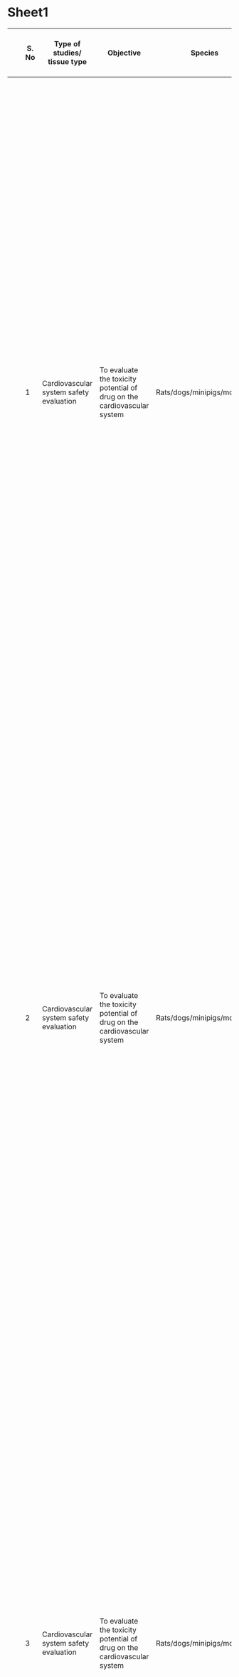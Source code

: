 # Sheet1
| | |S. No|Type of studies/ tissue type|Objective|Species|No.of Animals|Total No. of animals in Standard study|Parameters / End points of In vivo studies|Parameters/ in vitro end points|Alternatives if any|References/ Guidelines|Commercially available NAMs|Name of the company|Website link|PMID/ material/handout|Technologies|Applications/ Diseases studied|Company description|Contact|Tissues/cell types|
|-|-|-|-|-|-|-|-|-|-|-|-|-|-|-|-|-|-|-|-|-|
| | | | | | | | | | | | | | | | | | | | | |
| | |1|Cardiovascular system safety evaluation|To evaluate the toxicity potential of drug on the cardiovascular system|Rats/dogs/minipigs/monkeys|Rodents : 3/sex/group,  Non rodents: 1/sex/group|Rodents: 30  Non rodents:10|Blood pressure, Heart rate, ECG; Follow up parameters Cardiac output, ventricular contractility, vascular resistance|  Delayed ventricular potential (pro-arythmia risk) measured via the following:                                                                                                                                                     1) Ionic currents in cardiomyocytes  2)Action potential parameters in isolated cardiac preparations   3)Proarrhythmic effects measured in isolated cardiac preparations (QT interval).                                                                                                                                                                                                                                                                                                                                                               In vitro IKr assay Ventricular repolarization assays                                                                                                                                                                                                                                                        In-vitro electrophysiology studies :  cardiomyocyte calcium handling (calcium transients, contractility, or calcium homeostasis)                                                                                                                                                                                                                                              hERG assay, an in vivo QT assay                                                                                                                                                                                                           Electrocardiogram (ECG) : the QT/QTc interval                                                                                                                                                                                                                              Alternative QT clinical study designs incorporating ECG assessments with as many of the usual “thorough QT/QTc” design features as possible                        Assessment of  ion channel currents                                                                                                                                                                                                                         In-vitro cardiomyocyte assays                                                                                                                                                                                                                                       In-vitro assessment of drug-induced effects on multiple ionic currents, focusing on 3 dominant plateau currents, namely hERG, late sodium, and calcium currents  In-silico computer modeling                                                                                                                                                                                                                                                 In-vitro drug effects on human induced pluripotent stem cell–derived ventricular cardiomyocytes (hiPSC-CMs)                                                                                                                                                                                                                                 |REDUCTION: In vitro HERG assay is used to assess the HERG chanel inhibition potential, but to assess the heart rate,ECG,BP stand alone in vivo study is required  REPLACEMENT: ICH S7B for pro-arrythmia|1. ICH S7A  2. Note for Guidance on the Non-clinical   Evaluation of the Potential for   Delayed Ventricular Repolarisation   (QT Interval Prolongation) by Human   Pharmaceuticals (CPMP/ICH/423/02;   ICH S7B)|3D cardiac organoid|4DCell|https://www.4dcell.com/|Scientific literature/ handouts|Quantify contractility stress and strain, beating frequency and beating amplitude, contraction velocity and ionic exchange, measurement of  tissue morphology, and intracellular organization|Assess drug toxicity, contractile assay|4Dcell is a pioneer in the development and commercialization of microfabricated systems dedicated to the control of the cell microenvironment. With hundreds of customers around the globe, we answered many specific requests about all kinds of cell types and applications. With this strong expertise, 4Dcell solutions allow you to develop reproductible and robust cell models to design the perfect assay.|33 1 8425 1614, contact@4dcell.com|Cardiomyocytes derived from hiPSCs, human fibroblast cells|
| | |2|Cardiovascular system safety evaluation|To evaluate the toxicity potential of drug on the cardiovascular system|Rats/dogs/minipigs/monkeys|Rodents : 3/sex/group,  Non rodents: 1/sex/group|Rodents: 30  Non rodents:10|Blood pressure, Heart rate, ECG; Follow up parameters Cardiac output, ventricular contractility, vascular resistance|  Delayed ventricular potential (pro-arythmia risk) measured via the following:                                                                                                                                                     1) Ionic currents in cardiomyocytes  2)Action potential parameters in isolated cardiac preparations   3)Proarrhythmic effects measured in isolated cardiac preparations (QT interval).                                                                                                                                                                                                                                                                                                                                                               In vitro IKr assay Ventricular repolarization assays                                                                                                                                                                                                                                                        In-vitro electrophysiology studies :  cardiomyocyte calcium handling (calcium transients, contractility, or calcium homeostasis)                                                                                                                                                                                                                                              hERG assay, an in vivo QT assay                                                                                                                                                                                                           Electrocardiogram (ECG) : the QT/QTc interval                                                                                                                                                                                                                              Alternative QT clinical study designs incorporating ECG assessments with as many of the usual “thorough QT/QTc” design features as possible                        Assessment of  ion channel currents                                                                                                                                                                                                                         In-vitro cardiomyocyte assays                                                                                                                                                                                                                                       In-vitro assessment of drug-induced effects on multiple ionic currents, focusing on 3 dominant plateau currents, namely hERG, late sodium, and calcium currents  In-silico computer modeling                                                                                                                                                                                                                                                 In-vitro drug effects on human induced pluripotent stem cell–derived ventricular cardiomyocytes (hiPSC-CMs)                                                                                                                                                                                                                                 |REDUCTION: In vitro HERG assay is used to assess the HERG chanel inhibition potential, but to assess the heart rate,ECG,BP stand alone in vivo study is required  REPLACEMENT: ICH S7B for pro-arrythmia|1. ICH S7A  2. Note for Guidance on the Non-clinical   Evaluation of the Potential for   Delayed Ventricular Repolarisation   (QT Interval Prolongation) by Human   Pharmaceuticals (CPMP/ICH/423/02;   ICH S7B)|3D heart on chip (uHeart)|BiomimX|https://www.biomimx.com/|Scientific literature/ handouts|measurement of electrophysiological parameters|screen drug cardiotoxicity and anti-arrhythmic drug efficiency.|BiomimX develops the next generation of beating organs-on-chips. uBeat Platforms and connected hardware provide 3D miniaturized constructs with a tunable mechanical stimulation to model human organs's function and diseases. uBeat products and customized drug screening services are available|Phone: (+39) 02 37902246, info@biomimx.com|cardiomyocytes|
| | |3|Cardiovascular system safety evaluation|To evaluate the toxicity potential of drug on the cardiovascular system|Rats/dogs/minipigs/monkeys|Rodents : 3/sex/group,  Non rodents: 1/sex/group|Rodents: 30  Non rodents:10|Blood pressure, Heart rate, ECG; Follow up parameters Cardiac output, ventricular contractility, vascular resistance|  Delayed ventricular potential (pro-arythmia risk) measured via the following:                                                                                                                                                     1) Ionic currents in cardiomyocytes  2)Action potential parameters in isolated cardiac preparations   3)Proarrhythmic effects measured in isolated cardiac preparations (QT interval).                                                                                                                                                                                                                                                                                                                                                               In vitro IKr assay Ventricular repolarization assays                                                                                                                                                                                                                                                        In-vitro electrophysiology studies :  cardiomyocyte calcium handling (calcium transients, contractility, or calcium homeostasis)                                                                                                                                                                                                                                              hERG assay, an in vivo QT assay                                                                                                                                                                                                           Electrocardiogram (ECG) : the QT/QTc interval                                                                                                                                                                                                                              Alternative QT clinical study designs incorporating ECG assessments with as many of the usual “thorough QT/QTc” design features as possible                        Assessment of  ion channel currents                                                                                                                                                                                                                         In-vitro cardiomyocyte assays                                                                                                                                                                                                                                       In-vitro assessment of drug-induced effects on multiple ionic currents, focusing on 3 dominant plateau currents, namely hERG, late sodium, and calcium currents  In-silico computer modeling                                                                                                                                                                                                                                                 In-vitro drug effects on human induced pluripotent stem cell–derived ventricular cardiomyocytes (hiPSC-CMs)                                                                                                                                                                                                                                 |REDUCTION: In vitro HERG assay is used to assess the HERG chanel inhibition potential, but to assess the heart rate,ECG,BP stand alone in vivo study is required  REPLACEMENT: ICH S7B for pro-arrythmia|1. ICH S7A  2. Note for Guidance on the Non-clinical   Evaluation of the Potential for   Delayed Ventricular Repolarisation   (QT Interval Prolongation) by Human   Pharmaceuticals (CPMP/ICH/423/02;   ICH S7B)|3D engineered muscle tissue, 3D engineered heart tissue (EHT), 2D heart model, Celo.Cardiomyocytes|Curi Bio|https://www.curibio.com/|Scientific literature/ handouts|Mantarray for contractility assays|enable in vitro models of skeletal muscle and cardiac muscle contractility, |Curiâ's suite of human iPSC-derived products and services enable scientists to build more mature and predictive human iPSC-derived tissues with a focus on cardiac, musculoskeletal, and neuromuscular models for the discovery, safety testing, and efficacy testing of new drugs in development.|contact@curibio.com, tel:+18009134403|Skeletal muscle, heart|
| | |4|Cardiovascular system safety evaluation|To evaluate the toxicity potential of drug on the cardiovascular system|Rats/dogs/minipigs/monkeys|Rodents : 3/sex/group,  Non rodents: 1/sex/group|Rodents: 30  Non rodents:10|Blood pressure, Heart rate, ECG; Follow up parameters Cardiac output, ventricular contractility, vascular resistance|  Delayed ventricular potential (pro-arythmia risk) measured via the following:                                                                                                                                                     1) Ionic currents in cardiomyocytes  2)Action potential parameters in isolated cardiac preparations   3)Proarrhythmic effects measured in isolated cardiac preparations (QT interval).                                                                                                                                                                                                                                                                                                                                                               In vitro IKr assay Ventricular repolarization assays                                                                                                                                                                                                                                                        In-vitro electrophysiology studies :  cardiomyocyte calcium handling (calcium transients, contractility, or calcium homeostasis)                                                                                                                                                                                                                                              hERG assay, an in vivo QT assay                                                                                                                                                                                                           Electrocardiogram (ECG) : the QT/QTc interval                                                                                                                                                                                                                              Alternative QT clinical study designs incorporating ECG assessments with as many of the usual “thorough QT/QTc” design features as possible                        Assessment of  ion channel currents                                                                                                                                                                                                                         In-vitro cardiomyocyte assays                                                                                                                                                                                                                                       In-vitro assessment of drug-induced effects on multiple ionic currents, focusing on 3 dominant plateau currents, namely hERG, late sodium, and calcium currents  In-silico computer modeling                                                                                                                                                                                                                                                 In-vitro drug effects on human induced pluripotent stem cell–derived ventricular cardiomyocytes (hiPSC-CMs)                                                                                                                                                                                                                                 |REDUCTION: In vitro HERG assay is used to assess the HERG chanel inhibition potential, but to assess the heart rate,ECG,BP stand alone in vivo study is required  REPLACEMENT: ICH S7B for pro-arrythmia|1. ICH S7A  2. Note for Guidance on the Non-clinical   Evaluation of the Potential for   Delayed Ventricular Repolarisation   (QT Interval Prolongation) by Human   Pharmaceuticals (CPMP/ICH/423/02;   ICH S7B)|2D cardiac monolayer, 3D cardiac organoids|Foresee Biosystems|https://foreseebiosystems.com/|Scientific literature/ handouts|Measuring electrophysiology of 2D cultures and 3D structures using LASER technology (IntraCell)|Disease modelling, drug development, toxicology|Foresee biosystems SRL, an italian start-up born in 2021, aims at designing and marketing innovative platforms for in-vitro cardiac electrophysiology and the prediction of toxicological outcomes of a drug or chemical on cellular models. Combining high quality data from robust in vitro Micro Electrode Array (MEA) assays and a unique LASER technology, we enable the recording of intracellular action potentials, adding value and relevance to the toxicity data supplied to our customers in the field of basic research and pharmaceutical industries. The core technology is a patented, non-invasive method for the recording of cell’s action potentials by means of cell poration with a laser-based technique. Our method exploits a laser system to open nanopores in the cardiac cells’ membrane, thus allowing for the precise recording of intracellular action potentials and the short term (or acute) detection of drug-related adverse reactions on the cell’s membrane ion channels. Furthermore, the extremely low-invasiveness of our technology allows, for the first time, the long-term (or chronic) assessment of in-vitro cardiac toxicity, providing the most precise electrophysiological assay on human-derived cardiac cells available on market with the goal to reduce development costs for drugs and dramatically increase safety.|Michele Dipalo, https://www.linkedin.com/in/michele-dipalo-b2353458/, Giovanni Melle, https://www.linkedin.com/in/michele-dipalo-b2353458/, info@foreseebiosystems.com|Heart|
| | |5|Cardiovascular system safety evaluation|To evaluate the toxicity potential of drug on the cardiovascular system|Rats/dogs/minipigs/monkeys|Rodents : 3/sex/group,  Non rodents: 1/sex/group|Rodents: 30  Non rodents:10|Blood pressure, Heart rate, ECG; Follow up parameters Cardiac output, ventricular contractility, vascular resistance|  Delayed ventricular potential (pro-arythmia risk) measured via the following:                                                                                                                                                     1) Ionic currents in cardiomyocytes  2)Action potential parameters in isolated cardiac preparations   3)Proarrhythmic effects measured in isolated cardiac preparations (QT interval).                                                                                                                                                                                                                                                                                                                                                               In vitro IKr assay Ventricular repolarization assays                                                                                                                                                                                                                                                        In-vitro electrophysiology studies :  cardiomyocyte calcium handling (calcium transients, contractility, or calcium homeostasis)                                                                                                                                                                                                                                              hERG assay, an in vivo QT assay                                                                                                                                                                                                           Electrocardiogram (ECG) : the QT/QTc interval                                                                                                                                                                                                                              Alternative QT clinical study designs incorporating ECG assessments with as many of the usual “thorough QT/QTc” design features as possible                        Assessment of  ion channel currents                                                                                                                                                                                                                         In-vitro cardiomyocyte assays                                                                                                                                                                                                                                       In-vitro assessment of drug-induced effects on multiple ionic currents, focusing on 3 dominant plateau currents, namely hERG, late sodium, and calcium currents  In-silico computer modeling                                                                                                                                                                                                                                                 In-vitro drug effects on human induced pluripotent stem cell–derived ventricular cardiomyocytes (hiPSC-CMs)                                                                                                                                                                                                                                 |REDUCTION: In vitro HERG assay is used to assess the HERG chanel inhibition potential, but to assess the heart rate,ECG,BP stand alone in vivo study is required  REPLACEMENT: ICH S7B for pro-arrythmia|1. ICH S7A  2. Note for Guidance on the Non-clinical   Evaluation of the Potential for   Delayed Ventricular Repolarisation   (QT Interval Prolongation) by Human   Pharmaceuticals (CPMP/ICH/423/02;   ICH S7B)|FLEXcyte 96 technology- growing 2D invitro iPSC dervied cardiomyocytes|innovitro|https://innovitro.de/|Scientifc literature/ handouts|Chronic Cardiotoxicity Evaluation, Cell Maturation Effect- isoproterenol method, Mechanical Pacing-Pneumatic pressure is applied by the FLEXcyte 96 system, allowing controlled and even stimulation of cells. Stimulation sweeps, lasting at least 30 seconds, or longer if required, can be seamlessly conducted. Optical Pacing- human iPSC-derived cardiomyocytes are cultivated on FLEXcyte 96 plates and transfected with channelrhodopsin-2 (ChR2) using the highly efficient Fuse-It-mRNA transfection kit by beniag GmbH. Controlled, even stimulation of cells is achieved through the CardioExcyte 96 SOL’s optical lid, equipped with an individual LED for each well. Stimulation sweeps, lasting at least 30 seconds, or longer if required, can be seamlessly conducted.|evaluation of drug candidates in studies pertaining to cardiac safety, toxicity, and efficacy.|Our mission is to revolutionize preclinical pharmaceutical research by providing cutting-edge cell-based assay services.|info@innoVitro.de, 49 2461 3170561|iPSC derived cardiomyocytes|
| | |6|Cardiovascular system safety evaluation|To evaluate the toxicity potential of drug on the cardiovascular system|Rats/dogs/minipigs/monkeys|Rodents : 3/sex/group,  Non rodents: 1/sex/group|Rodents: 30  Non rodents:10|Blood pressure, Heart rate, ECG; Follow up parameters Cardiac output, ventricular contractility, vascular resistance|  Delayed ventricular potential (pro-arythmia risk) measured via the following:                                                                                                                                                     1) Ionic currents in cardiomyocytes  2)Action potential parameters in isolated cardiac preparations   3)Proarrhythmic effects measured in isolated cardiac preparations (QT interval).                                                                                                                                                                                                                                                                                                                                                               In vitro IKr assay Ventricular repolarization assays                                                                                                                                                                                                                                                        In-vitro electrophysiology studies :  cardiomyocyte calcium handling (calcium transients, contractility, or calcium homeostasis)                                                                                                                                                                                                                                              hERG assay, an in vivo QT assay                                                                                                                                                                                                           Electrocardiogram (ECG) : the QT/QTc interval                                                                                                                                                                                                                              Alternative QT clinical study designs incorporating ECG assessments with as many of the usual “thorough QT/QTc” design features as possible                        Assessment of  ion channel currents                                                                                                                                                                                                                         In-vitro cardiomyocyte assays                                                                                                                                                                                                                                       In-vitro assessment of drug-induced effects on multiple ionic currents, focusing on 3 dominant plateau currents, namely hERG, late sodium, and calcium currents  In-silico computer modeling                                                                                                                                                                                                                                                 In-vitro drug effects on human induced pluripotent stem cell–derived ventricular cardiomyocytes (hiPSC-CMs)                                                                                                                                                                                                                                 |REDUCTION: In vitro HERG assay is used to assess the HERG chanel inhibition potential, but to assess the heart rate,ECG,BP stand alone in vivo study is required  REPLACEMENT: ICH S7B for pro-arrythmia|1. ICH S7A  2. Note for Guidance on the Non-clinical   Evaluation of the Potential for   Delayed Ventricular Repolarisation   (QT Interval Prolongation) by Human   Pharmaceuticals (CPMP/ICH/423/02;   ICH S7B)|CardioExcyte 96- growing 2D invitro non-contractile, such as hepatic or cancer cells, alongside contractile cardiac cells.|innovitro|https://innovitro.de/|Scientifc literature/ handouts|CiPA (Comprehensive in vitro Proarrhythmia Assay)|comprehensive evaluation of cellular morphology and electrophysiological alterations|Our mission is to revolutionize preclinical pharmaceutical research by providing cutting-edge cell-based assay services.|info@innoVitro.de, 49 2461 3170562|hepatic, cancer cells, cardiac cells|
| | |7|Cardiovascular system safety evaluation|To evaluate the toxicity potential of drug on the cardiovascular system|Rats/dogs/minipigs/monkeys|Rodents : 3/sex/group,  Non rodents: 1/sex/group|Rodents: 30  Non rodents:10|Blood pressure, Heart rate, ECG; Follow up parameters Cardiac output, ventricular contractility, vascular resistance|  Delayed ventricular potential (pro-arythmia risk) measured via the following:                                                                                                                                                     1) Ionic currents in cardiomyocytes  2)Action potential parameters in isolated cardiac preparations   3)Proarrhythmic effects measured in isolated cardiac preparations (QT interval).                                                                                                                                                                                                                                                                                                                                                               In vitro IKr assay Ventricular repolarization assays                                                                                                                                                                                                                                                        In-vitro electrophysiology studies :  cardiomyocyte calcium handling (calcium transients, contractility, or calcium homeostasis)                                                                                                                                                                                                                                              hERG assay, an in vivo QT assay                                                                                                                                                                                                           Electrocardiogram (ECG) : the QT/QTc interval                                                                                                                                                                                                                              Alternative QT clinical study designs incorporating ECG assessments with as many of the usual “thorough QT/QTc” design features as possible                        Assessment of  ion channel currents                                                                                                                                                                                                                         In-vitro cardiomyocyte assays                                                                                                                                                                                                                                       In-vitro assessment of drug-induced effects on multiple ionic currents, focusing on 3 dominant plateau currents, namely hERG, late sodium, and calcium currents  In-silico computer modeling                                                                                                                                                                                                                                                 In-vitro drug effects on human induced pluripotent stem cell–derived ventricular cardiomyocytes (hiPSC-CMs)                                                                                                                                                                                                                                 |REDUCTION: In vitro HERG assay is used to assess the HERG chanel inhibition potential, but to assess the heart rate,ECG,BP stand alone in vivo study is required  REPLACEMENT: ICH S7B for pro-arrythmia|1. ICH S7A  2. Note for Guidance on the Non-clinical   Evaluation of the Potential for   Delayed Ventricular Repolarisation   (QT Interval Prolongation) by Human   Pharmaceuticals (CPMP/ICH/423/02;   ICH S7B)|Ncyte® vCardiomyocytes, Ncyte® aCardiomyocytes|Ncardia|https://www.ncardia.com/|Scientific literature/ handouts|Calcium handling, Cell Index, Cell Viability (LDH-release), Electrophysiology, Cell Painting, Metabolism|Cardiac Hypertrophy|For more than a decade, Ncardia has been pioneering innovations in human induced pluripotent stem cells (iPSC).|support@ncardia.com, 77260165|hiPSC derived cardiomyocytes|
| | |8|Cardiovascular system safety evaluation|To evaluate the toxicity potential of drug on the cardiovascular system|Rats/dogs/minipigs/monkeys|Rodents : 3/sex/group,  Non rodents: 1/sex/group|Rodents: 30  Non rodents:10|Blood pressure, Heart rate, ECG; Follow up parameters Cardiac output, ventricular contractility, vascular resistance|  Delayed ventricular potential (pro-arythmia risk) measured via the following:                                                                                                                                                     1) Ionic currents in cardiomyocytes  2)Action potential parameters in isolated cardiac preparations   3)Proarrhythmic effects measured in isolated cardiac preparations (QT interval).                                                                                                                                                                                                                                                                                                                                                               In vitro IKr assay Ventricular repolarization assays                                                                                                                                                                                                                                                        In-vitro electrophysiology studies :  cardiomyocyte calcium handling (calcium transients, contractility, or calcium homeostasis)                                                                                                                                                                                                                                              hERG assay, an in vivo QT assay                                                                                                                                                                                                           Electrocardiogram (ECG) : the QT/QTc interval                                                                                                                                                                                                                              Alternative QT clinical study designs incorporating ECG assessments with as many of the usual “thorough QT/QTc” design features as possible                        Assessment of  ion channel currents                                                                                                                                                                                                                         In-vitro cardiomyocyte assays                                                                                                                                                                                                                                       In-vitro assessment of drug-induced effects on multiple ionic currents, focusing on 3 dominant plateau currents, namely hERG, late sodium, and calcium currents  In-silico computer modeling                                                                                                                                                                                                                                                 In-vitro drug effects on human induced pluripotent stem cell–derived ventricular cardiomyocytes (hiPSC-CMs)                                                                                                                                                                                                                                 |REDUCTION: In vitro HERG assay is used to assess the HERG chanel inhibition potential, but to assess the heart rate,ECG,BP stand alone in vivo study is required  REPLACEMENT: ICH S7B for pro-arrythmia|1. ICH S7A  2. Note for Guidance on the Non-clinical   Evaluation of the Potential for   Delayed Ventricular Repolarisation   (QT Interval Prolongation) by Human   Pharmaceuticals (CPMP/ICH/423/02;   ICH S7B)|Cuore: the next generation 3D contraction force platform|Optics11life|https://www.optics11life.com/|Scientifc literature/ handouts|a pillar-based system for real-time recording and continuous stimulation of contractile activity of engineered tissues. Designed to comply with a 24-well plate format, it integrates fiber optical sensing and Electrical Pulse Stimulation (EPS). Cuore is a modular platform in which you can culture, monitor, stimulate and analyze engineered muscle bundles.|therapy development in heart failure, neuromuscular, and metabolic diseases|PLATFORMS THAT ACCELERATE TRANSLATIONAL RESEARCH -Whether your focus lies on mechanical measurements and characterization at the cell scale, or you work with muscle tissues, our platforms offer you precise, fast, and accurate outcomes. Discover more about how our products can help you accelerate and achieve your research goals.|info@shinningtech.com, tel:01082328101|skeletal muscle and cardiac muscle|
| | |9|Cardiovascular system safety evaluation|To evaluate the toxicity potential of drug on the cardiovascular system|Rats/dogs/minipigs/monkeys|Rodents : 3/sex/group,  Non rodents: 1/sex/group|Rodents: 30  Non rodents:10|Blood pressure, Heart rate, ECG; Follow up parameters Cardiac output, ventricular contractility, vascular resistance|  Delayed ventricular potential (pro-arythmia risk) measured via the following:                                                                                                                                                     1) Ionic currents in cardiomyocytes  2)Action potential parameters in isolated cardiac preparations   3)Proarrhythmic effects measured in isolated cardiac preparations (QT interval).                                                                                                                                                                                                                                                                                                                                                               In vitro IKr assay Ventricular repolarization assays                                                                                                                                                                                                                                                        In-vitro electrophysiology studies :  cardiomyocyte calcium handling (calcium transients, contractility, or calcium homeostasis)                                                                                                                                                                                                                                              hERG assay, an in vivo QT assay                                                                                                                                                                                                           Electrocardiogram (ECG) : the QT/QTc interval                                                                                                                                                                                                                              Alternative QT clinical study designs incorporating ECG assessments with as many of the usual “thorough QT/QTc” design features as possible                        Assessment of  ion channel currents                                                                                                                                                                                                                         In-vitro cardiomyocyte assays                                                                                                                                                                                                                                       In-vitro assessment of drug-induced effects on multiple ionic currents, focusing on 3 dominant plateau currents, namely hERG, late sodium, and calcium currents  In-silico computer modeling                                                                                                                                                                                                                                                 In-vitro drug effects on human induced pluripotent stem cell–derived ventricular cardiomyocytes (hiPSC-CMs)                                                                                                                                                                                                                                 |REDUCTION: In vitro HERG assay is used to assess the HERG chanel inhibition potential, but to assess the heart rate,ECG,BP stand alone in vivo study is required  REPLACEMENT: ICH S7B for pro-arrythmia|1. ICH S7A  2. Note for Guidance on the Non-clinical   Evaluation of the Potential for   Delayed Ventricular Repolarisation   (QT Interval Prolongation) by Human   Pharmaceuticals (CPMP/ICH/423/02;   ICH S7B)|3D heart-liver on a chip|Hesperos|https://hesperosinc.com/|Scientifc literature/ handouts|Comprehensive in vitro Proarrhythmia Assay (CiPA), characterizing for acute cardiotoxicity and hepatotoxicity using noninvasive and endpoint functional and biomarker readouts|acute cardiotoxicity and hepatotoxicity, acute and chronic dosing studies for drug efficacy and safety|The Human-on-a-Chip Company: Hesperos is accelerating drug discovery by providing safety and efficacy testing services using its Human-on-a-Chip, microphysiological system. This breakthrough technology enables unprecedented preclinical insight bringing better therapies to patients faster without the need for animal testing.|(407) 900-5915|Heart, liver|
| | |10|Cardiovascular system safety evaluation|To evaluate the toxicity potential of drug on the cardiovascular system|Rats/dogs/minipigs/monkeys|Rodents : 3/sex/group,  Non rodents: 1/sex/group|Rodents: 30  Non rodents:10|Blood pressure, Heart rate, ECG; Follow up parameters Cardiac output, ventricular contractility, vascular resistance|  Delayed ventricular potential (pro-arythmia risk) measured via the following:                                                                                                                                                     1) Ionic currents in cardiomyocytes  2)Action potential parameters in isolated cardiac preparations   3)Proarrhythmic effects measured in isolated cardiac preparations (QT interval).                                                                                                                                                                                                                                                                                                                                                               In vitro IKr assay Ventricular repolarization assays                                                                                                                                                                                                                                                        In-vitro electrophysiology studies :  cardiomyocyte calcium handling (calcium transients, contractility, or calcium homeostasis)                                                                                                                                                                                                                                              hERG assay, an in vivo QT assay                                                                                                                                                                                                           Electrocardiogram (ECG) : the QT/QTc interval                                                                                                                                                                                                                              Alternative QT clinical study designs incorporating ECG assessments with as many of the usual “thorough QT/QTc” design features as possible                        Assessment of  ion channel currents                                                                                                                                                                                                                         In-vitro cardiomyocyte assays                                                                                                                                                                                                                                       In-vitro assessment of drug-induced effects on multiple ionic currents, focusing on 3 dominant plateau currents, namely hERG, late sodium, and calcium currents  In-silico computer modeling                                                                                                                                                                                                                                                 In-vitro drug effects on human induced pluripotent stem cell–derived ventricular cardiomyocytes (hiPSC-CMs)                                                                                                                                                                                                                                 |REDUCTION: In vitro HERG assay is used to assess the HERG chanel inhibition potential, but to assess the heart rate,ECG,BP stand alone in vivo study is required  REPLACEMENT: ICH S7B for pro-arrythmia|1. ICH S7A  2. Note for Guidance on the Non-clinical   Evaluation of the Potential for   Delayed Ventricular Repolarisation   (QT Interval Prolongation) by Human   Pharmaceuticals (CPMP/ICH/423/02;   ICH S7B)|3D  heart-kiver-cancer on chip|Hesperos|https://hesperosinc.com/|Scientifc literature/ handouts| |drug efficacy, safety and metabolite formation for monotherapy and combinatorial therapy|The Human-on-a-Chip Company: Hesperos is accelerating drug discovery by providing safety and efficacy testing services using its Human-on-a-Chip, microphysiological system. This breakthrough technology enables unprecedented preclinical insight bringing better therapies to patients faster without the need for animal testing.|(407) 900-5917|heart, liver, cancer cell|
| | |11|Cardiovascular system safety evaluation|To evaluate the toxicity potential of drug on the cardiovascular system|Rats/dogs/minipigs/monkeys|Rodents : 3/sex/group,  Non rodents: 1/sex/group|Rodents: 30  Non rodents:10|Blood pressure, Heart rate, ECG; Follow up parameters Cardiac output, ventricular contractility, vascular resistance|  Delayed ventricular potential (pro-arythmia risk) measured via the following:                                                                                                                                                     1) Ionic currents in cardiomyocytes  2)Action potential parameters in isolated cardiac preparations   3)Proarrhythmic effects measured in isolated cardiac preparations (QT interval).                                                                                                                                                                                                                                                                                                                                                               In vitro IKr assay Ventricular repolarization assays                                                                                                                                                                                                                                                        In-vitro electrophysiology studies :  cardiomyocyte calcium handling (calcium transients, contractility, or calcium homeostasis)                                                                                                                                                                                                                                              hERG assay, an in vivo QT assay                                                                                                                                                                                                           Electrocardiogram (ECG) : the QT/QTc interval                                                                                                                                                                                                                              Alternative QT clinical study designs incorporating ECG assessments with as many of the usual “thorough QT/QTc” design features as possible                        Assessment of  ion channel currents                                                                                                                                                                                                                         In-vitro cardiomyocyte assays                                                                                                                                                                                                                                       In-vitro assessment of drug-induced effects on multiple ionic currents, focusing on 3 dominant plateau currents, namely hERG, late sodium, and calcium currents  In-silico computer modeling                                                                                                                                                                                                                                                 In-vitro drug effects on human induced pluripotent stem cell–derived ventricular cardiomyocytes (hiPSC-CMs)                                                                                                                                                                                                                                 |REDUCTION: In vitro HERG assay is used to assess the HERG chanel inhibition potential, but to assess the heart rate,ECG,BP stand alone in vivo study is required  REPLACEMENT: ICH S7B for pro-arrythmia|1. ICH S7A  2. Note for Guidance on the Non-clinical   Evaluation of the Potential for   Delayed Ventricular Repolarisation   (QT Interval Prolongation) by Human   Pharmaceuticals (CPMP/ICH/423/02;   ICH S7B)|3D heart-liver-neuron-skeletal muscle on chip|Hesperos|https://hesperosinc.com/|Scientifc literature/ handouts|noninvasively monitor skeletal muscle force generation and neuron spontaneous action potential generation, Endpoint assays for liver physiology include albumin and urea production, cell viability and a range of biomarker readouts|acute and chronic dosing studies for drug efficacy and safety|The Human-on-a-Chip Company: Hesperos is accelerating drug discovery by providing safety and efficacy testing services using its Human-on-a-Chip, microphysiological system. This breakthrough technology enables unprecedented preclinical insight bringing better therapies to patients faster without the need for animal testing.|(407) 900-5918|heart, liver, neurons, skeletal muscle|
| | |12|Cardiovascular system safety evaluation|To evaluate the toxicity potential of drug on the cardiovascular system|Rats/dogs/minipigs/monkeys|Rodents : 3/sex/group,  Non rodents: 1/sex/group|Rodents: 30  Non rodents:10|Blood pressure, Heart rate, ECG; Follow up parameters Cardiac output, ventricular contractility, vascular resistance|  Delayed ventricular potential (pro-arythmia risk) measured via the following:                                                                                                                                                     1) Ionic currents in cardiomyocytes  2)Action potential parameters in isolated cardiac preparations   3)Proarrhythmic effects measured in isolated cardiac preparations (QT interval).                                                                                                                                                                                                                                                                                                                                                               In vitro IKr assay Ventricular repolarization assays                                                                                                                                                                                                                                                        In-vitro electrophysiology studies :  cardiomyocyte calcium handling (calcium transients, contractility, or calcium homeostasis)                                                                                                                                                                                                                                              hERG assay, an in vivo QT assay                                                                                                                                                                                                           Electrocardiogram (ECG) : the QT/QTc interval                                                                                                                                                                                                                              Alternative QT clinical study designs incorporating ECG assessments with as many of the usual “thorough QT/QTc” design features as possible                        Assessment of  ion channel currents                                                                                                                                                                                                                         In-vitro cardiomyocyte assays                                                                                                                                                                                                                                       In-vitro assessment of drug-induced effects on multiple ionic currents, focusing on 3 dominant plateau currents, namely hERG, late sodium, and calcium currents  In-silico computer modeling                                                                                                                                                                                                                                                 In-vitro drug effects on human induced pluripotent stem cell–derived ventricular cardiomyocytes (hiPSC-CMs)                                                                                                                                                                                                                                 |REDUCTION: In vitro HERG assay is used to assess the HERG chanel inhibition potential, but to assess the heart rate,ECG,BP stand alone in vivo study is required  REPLACEMENT: ICH S7B for pro-arrythmia|1. ICH S7A  2. Note for Guidance on the Non-clinical   Evaluation of the Potential for   Delayed Ventricular Repolarisation   (QT Interval Prolongation) by Human   Pharmaceuticals (CPMP/ICH/423/02;   ICH S7B)|Cardio – Liver on chip|Tissuse (HUMIMIC)|https://www.tissuse.com/en/about-us/|Scientifc literature/ handouts|Metabolite analysis, blood surrogate analysis, quantifying the levels of LDH, glucose, lactate|Metabolite cardiotoxicity|TissUse is a Berlin, Germany-based, biotechnology company, which has developed a unique “Multi-Organ-Chip” platform that provides unparalleled preclinical insight on a systemic level using human tissues. This enabling technology platform consists of a miniaturized construct that closely simulates the activity of multiple human organs in their true physiological context. TissUse’s Multi-Organ-Chips provide a new approach to predict, for example, toxicity, ADME profiles and efficacy in vitro, reducing and replacing laboratory animal testing and streamlining human clinical trials.TissUse’s Multi-Organ-Chips have been utilized in a large variety of applications including drug development, cosmetics, food and nutrition and consumer products since 2022|info@tissuse.com, 49 (0)30 - 51 30 26 410|heart, liver|
| | |13|Cardiovascular system safety evaluation|To evaluate the toxicity potential of drug on the cardiovascular system|Rats/dogs/minipigs/monkeys|Rodents : 3/sex/group,  Non rodents: 1/sex/group|Rodents: 30  Non rodents:10|Blood pressure, Heart rate, ECG; Follow up parameters Cardiac output, ventricular contractility, vascular resistance|  Delayed ventricular potential (pro-arythmia risk) measured via the following:                                                                                                                                                     1) Ionic currents in cardiomyocytes  2)Action potential parameters in isolated cardiac preparations   3)Proarrhythmic effects measured in isolated cardiac preparations (QT interval).                                                                                                                                                                                                                                                                                                                                                               In vitro IKr assay Ventricular repolarization assays                                                                                                                                                                                                                                                        In-vitro electrophysiology studies :  cardiomyocyte calcium handling (calcium transients, contractility, or calcium homeostasis)                                                                                                                                                                                                                                              hERG assay, an in vivo QT assay                                                                                                                                                                                                           Electrocardiogram (ECG) : the QT/QTc interval                                                                                                                                                                                                                              Alternative QT clinical study designs incorporating ECG assessments with as many of the usual “thorough QT/QTc” design features as possible                        Assessment of  ion channel currents                                                                                                                                                                                                                         In-vitro cardiomyocyte assays                                                                                                                                                                                                                                       In-vitro assessment of drug-induced effects on multiple ionic currents, focusing on 3 dominant plateau currents, namely hERG, late sodium, and calcium currents  In-silico computer modeling                                                                                                                                                                                                                                                 In-vitro drug effects on human induced pluripotent stem cell–derived ventricular cardiomyocytes (hiPSC-CMs)                                                                                                                                                                                                                                 |REDUCTION: In vitro HERG assay is used to assess the HERG chanel inhibition potential, but to assess the heart rate,ECG,BP stand alone in vivo study is required  REPLACEMENT: ICH S7B for pro-arrythmia|1. ICH S7A  2. Note for Guidance on the Non-clinical   Evaluation of the Potential for   Delayed Ventricular Repolarisation   (QT Interval Prolongation) by Human   Pharmaceuticals (CPMP/ICH/423/02;   ICH S7B)|The Maestro Pro and Edge MEA systems|Axion biosystems|https://www.axionbiosystems.com/|Scientifc literature/ handouts|monitoring the intricate, electrical activity of excitable cells e.g., cardiomyocytes|Investigate functionality of the cells|At Axion BioSystems,  mission is to empower scientists to reach new heights of discovery with high-quality, user-friendly lab tools that deliver powerful live-cell analysis for disease research and therapeutic discovery. Designed for continuous, noninvasive monitoring of 2D and 3D cell models in vitro from the benchtop or incubator, Axion’s user-friendly Maestro and Omni systems are indispensable tools in academic, biotechnology, and pharmaceutical labs worldwide.|Julien Bradley (Chief Executive Officer)|-|
| | |14|Cardiovascular system safety evaluation|To evaluate the toxicity potential of drug on the cardiovascular system|Rats/dogs/minipigs/monkeys|Rodents : 3/sex/group,  Non rodents: 1/sex/group|Rodents: 30  Non rodents:10|Blood pressure, Heart rate, ECG; Follow up parameters Cardiac output, ventricular contractility, vascular resistance|  Delayed ventricular potential (pro-arythmia risk) measured via the following:                                                                                                                                                     1) Ionic currents in cardiomyocytes  2)Action potential parameters in isolated cardiac preparations   3)Proarrhythmic effects measured in isolated cardiac preparations (QT interval).                                                                                                                                                                                                                                                                                                                                                               In vitro IKr assay Ventricular repolarization assays                                                                                                                                                                                                                                                        In-vitro electrophysiology studies :  cardiomyocyte calcium handling (calcium transients, contractility, or calcium homeostasis)                                                                                                                                                                                                                                              hERG assay, an in vivo QT assay                                                                                                                                                                                                           Electrocardiogram (ECG) : the QT/QTc interval                                                                                                                                                                                                                              Alternative QT clinical study designs incorporating ECG assessments with as many of the usual “thorough QT/QTc” design features as possible                        Assessment of  ion channel currents                                                                                                                                                                                                                         In-vitro cardiomyocyte assays                                                                                                                                                                                                                                       In-vitro assessment of drug-induced effects on multiple ionic currents, focusing on 3 dominant plateau currents, namely hERG, late sodium, and calcium currents  In-silico computer modeling                                                                                                                                                                                                                                                 In-vitro drug effects on human induced pluripotent stem cell–derived ventricular cardiomyocytes (hiPSC-CMs)                                                                                                                                                                                                                                 |REDUCTION: In vitro HERG assay is used to assess the HERG chanel inhibition potential, but to assess the heart rate,ECG,BP stand alone in vivo study is required  REPLACEMENT: ICH S7B for pro-arrythmia|1. ICH S7A  2. Note for Guidance on the Non-clinical   Evaluation of the Potential for   Delayed Ventricular Repolarisation   (QT Interval Prolongation) by Human   Pharmaceuticals (CPMP/ICH/423/02;   ICH S7B)|Atrial cardiomyocytes|Axol Bioscience|https://axolbio.com/|Scientific literature / handouts|Spontaneous beating|Demonstrate functional response to atrial-specific compounds including carbachol|Axol Bioscience is the leading manufacturer of functional iPSC-derived cells and provider of outsourced services to support drug discovery programs.  With over a decade of hard-earned stem cell experience, Axol has become a valued partner to the BioPharma community who look to employ more human-relevant iPSC-powered in vitro models for their research. We deliver a complete end-to-end offering from iPSC generation, cell manufacturing, technical services including complex gene-editing, banking, reprogramming and differentiation through to outsourced model building, assay development and compound testing|operations@axolbio.com|Atrial cardiomyocytes|
| | |15|Cardiovascular system safety evaluation|To evaluate the toxicity potential of drug on the cardiovascular system|Rats/dogs/minipigs/monkeys|Rodents : 3/sex/group,  Non rodents: 1/sex/group|Rodents: 30  Non rodents:10|Blood pressure, Heart rate, ECG; Follow up parameters Cardiac output, ventricular contractility, vascular resistance|  Delayed ventricular potential (pro-arythmia risk) measured via the following:                                                                                                                                                     1) Ionic currents in cardiomyocytes  2)Action potential parameters in isolated cardiac preparations   3)Proarrhythmic effects measured in isolated cardiac preparations (QT interval).                                                                                                                                                                                                                                                                                                                                                               In vitro IKr assay Ventricular repolarization assays                                                                                                                                                                                                                                                        In-vitro electrophysiology studies :  cardiomyocyte calcium handling (calcium transients, contractility, or calcium homeostasis)                                                                                                                                                                                                                                              hERG assay, an in vivo QT assay                                                                                                                                                                                                           Electrocardiogram (ECG) : the QT/QTc interval                                                                                                                                                                                                                              Alternative QT clinical study designs incorporating ECG assessments with as many of the usual “thorough QT/QTc” design features as possible                        Assessment of  ion channel currents                                                                                                                                                                                                                         In-vitro cardiomyocyte assays                                                                                                                                                                                                                                       In-vitro assessment of drug-induced effects on multiple ionic currents, focusing on 3 dominant plateau currents, namely hERG, late sodium, and calcium currents  In-silico computer modeling                                                                                                                                                                                                                                                 In-vitro drug effects on human induced pluripotent stem cell–derived ventricular cardiomyocytes (hiPSC-CMs)                                                                                                                                                                                                                                 |REDUCTION: In vitro HERG assay is used to assess the HERG chanel inhibition potential, but to assess the heart rate,ECG,BP stand alone in vivo study is required  REPLACEMENT: ICH S7B for pro-arrythmia|1. ICH S7A  2. Note for Guidance on the Non-clinical   Evaluation of the Potential for   Delayed Ventricular Repolarisation   (QT Interval Prolongation) by Human   Pharmaceuticals (CPMP/ICH/423/02;   ICH S7B)|Ventricular cardiomyocytes|Axol Bioscience|Human iPSC-Derived Ventricular Cardiomyocytes (Male)|Scientific literature / handouts|assay formats including patch clamp, electrophysiology and voltage-sensitive dyes|Demonstrate functional responses |Axol Bioscience is the leading manufacturer of functional iPSC-derived cells and provider of outsourced services to support drug discovery programs.  With over a decade of hard-earned stem cell experience, Axol has become a valued partner to the BioPharma community who look to employ more human-relevant iPSC-powered in vitro models for their research. We deliver a complete end-to-end offering from iPSC generation, cell manufacturing, technical services including complex gene-editing, banking, reprogramming and differentiation through to outsourced model building, assay development and compound testing|operations@axolbio.com|Ventricular cardiomyocytes|
| | |16|Cardiovascular system safety evaluation|To evaluate the toxicity potential of drug on the cardiovascular system|Rats/dogs/minipigs/monkeys|Rodents : 3/sex/group,  Non rodents: 1/sex/group|Rodents: 30  Non rodents:10|Blood pressure, Heart rate, ECG; Follow up parameters Cardiac output, ventricular contractility, vascular resistance|  Delayed ventricular potential (pro-arythmia risk) measured via the following:                                                                                                                                                     1) Ionic currents in cardiomyocytes  2)Action potential parameters in isolated cardiac preparations   3)Proarrhythmic effects measured in isolated cardiac preparations (QT interval).                                                                                                                                                                                                                                                                                                                                                               In vitro IKr assay Ventricular repolarization assays                                                                                                                                                                                                                                                        In-vitro electrophysiology studies :  cardiomyocyte calcium handling (calcium transients, contractility, or calcium homeostasis)                                                                                                                                                                                                                                              hERG assay, an in vivo QT assay                                                                                                                                                                                                           Electrocardiogram (ECG) : the QT/QTc interval                                                                                                                                                                                                                              Alternative QT clinical study designs incorporating ECG assessments with as many of the usual “thorough QT/QTc” design features as possible                        Assessment of  ion channel currents                                                                                                                                                                                                                         In-vitro cardiomyocyte assays                                                                                                                                                                                                                                       In-vitro assessment of drug-induced effects on multiple ionic currents, focusing on 3 dominant plateau currents, namely hERG, late sodium, and calcium currents  In-silico computer modeling                                                                                                                                                                                                                                                 In-vitro drug effects on human induced pluripotent stem cell–derived ventricular cardiomyocytes (hiPSC-CMs)                                                                                                                                                                                                                                 |REDUCTION: In vitro HERG assay is used to assess the HERG chanel inhibition potential, but to assess the heart rate,ECG,BP stand alone in vivo study is required  REPLACEMENT: ICH S7B for pro-arrythmia|1. ICH S7A  2. Note for Guidance on the Non-clinical   Evaluation of the Potential for   Delayed Ventricular Repolarisation   (QT Interval Prolongation) by Human   Pharmaceuticals (CPMP/ICH/423/02;   ICH S7B)|TrueCardium® Cardiac Organoids|inSphero|https://insphero.com/|Scientific literature/  handouts| | |InSphero provides superior biological relevance to in vitro testing with easy-to-use solutions for production, culture and assessment of more organotypic 3D cell culture models. Our patented 3D cell culture platforms and methods enable large-scale, reproducible production of a broad range of assay-ready 3D InSight Microtissues derived from liver, pancreas, and tumor tissues. These models help to identify promising drugs and toxic liabilities with greater predictivity at early development stages|(+)1 908-864-1550, customerservice@insphero.com| |
